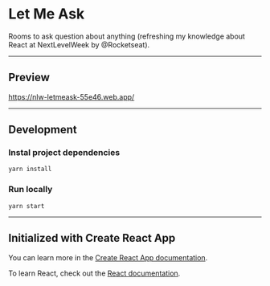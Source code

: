 # Let Me Ask

Rooms to ask question about anything (refreshing my knowledge about React at NextLevelWeek by @Rocketseat).

---
## Preview

https://nlw-letmeask-55e46.web.app/

---

## Development

### Instal project dependencies

```
yarn install
```

### Run locally

```
yarn start
```

---

## Initialized with Create React App

You can learn more in the [Create React App documentation](https://facebook.github.io/create-react-app/docs/getting-started).

To learn React, check out the [React documentation](https://reactjs.org/).
